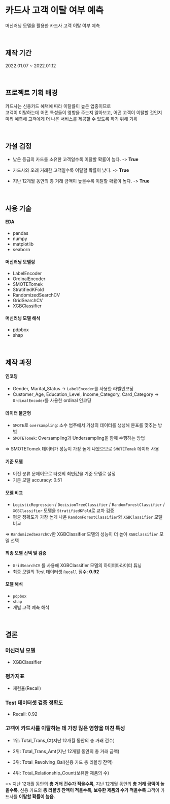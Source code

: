 # 카드사 고객 이탈 여부 예측 
머신러닝 모델을 활용한 카드사 고객 이탈 여부 예측

<br>

## 제작 기간
2022.01.07 ~ 2022.01.12

<br>

## 프로젝트 기획 배경 
카드사는 신용카드 혜택에 따라 이탈률이 높은 업종이므로 <br>
고객이 이탈하는데 어떤 특성들이 영향을 주는지 알아보고, 어떤 고객이 이탈할 것인지 미리 예측해 고객에게 더 나은 서비스를 제공할 수 있도록 하기 위해 기획

<br>

## 가설 검정 

- 낮은 등급의 카드를 소유한 고객일수록 이탈할 확률이 높다. -> **True**

- 카드사와 오래 거래한 고객일수록 이탈할 확률이 낮다. -> **True**

- 지난 12개월 동안의 총 거래 금액이 높을수록 이탈할 확률이 높다. -> **True**

<br>

## 사용 기술

#### EDA
- pandas
- numpy
- matplotlib
- seaborn

#### 머신러닝 모델링 
- LabelEncoder
- OrdinalEncoder
- SMOTETomek
- StratifiedKFold
- RandomizedSearchCV
- GridSearchCV
- XGBClassifier

#### 머신러닝 모델 해석
- pdpbox
- shap

<br>

## 제작 과정

#### 인코딩
- Gender, Marital_Status -> `LabelEncoder`를 사용한 라벨인코딩
- Customer_Age, Education_Level, Income_Category, Card_Category -> `OrdinalEncoder`를 사용한 ordinal 인코딩

#### 데이터 불균형
- `SMOTE`로 `oversampling`: 소수 범주에서 가상의 데이터를 생성해 분포를 맞추는 방법
- `SMOTETomek`: Oversampling과 Undersampling을 함께 수행하는 방법

=> SMOTETomek 데이터가 성능이 가장 높게 나왔으므로 `SMOTETomek` 데이터 사용


#### 기준 모델
- 이진 분류 문제이므로 타겟의 최빈값을 기준 모델로 설정
- 기준 모델 accuracy: 0.51

#### 모델 비교
- `LogisticRegression` / `DecisionTreeClassifier` / `RandomForestClassifier` / `XGBClassifier` 모델을 `StratifiedKFold`로 교차 검증
- 평균 정확도가 가장 높게 나온 `RandomForestClassifier`와 `XGBClassifier` 모델 비교 

=> `RandomizedSearchCV`한 XGBClassifier 모델의 성능이 더 높아 `XGBClassifier` 모델 선택

#### 최종 모델 선택 및 검증
- `GridSearchCV` 를 사용해 XGBClassifier 모델의 하이퍼파라미터 튜닝
- 최종 모델의 Test 데이터셋 `Recall` 점수: **0.92**

#### 모델 해석
- `pdpbox`
- `shap`
- 개별 고객 예측 해석

<br>

## 결론

### 머신러닝 모델
- XGBClassifier

### 평가지표 
- 재현율(Recall)

### Test 데이터셋 검증 정확도
- Recall: 0.92

### 고객이 카드사를 이탈하는 데 가장 많은 영향을 미친 특성

- 1위: Total_Trans_Ct(지난 12개월 동안의 총 거래 건수)

- 2위: Total_Trans_Amt(지난 12개월 동안의 총 거래 금액)

- 3위: Total_Revolving_Bal(신용 카드 총 리볼빙 잔액)

- 4위: Total_Relationship_Count(보유한 제품의 수)

=> 지난 12개월 동안의 **총 거래 건수가 적을수록**, 지난 12개월 동안의 **총 거래 금액이 높을수록**, 신용 카드의 **총 리볼빙 잔액이 적을수록**, **보유한 제품의 수가 적을수록** 고객이 카드사를 **이탈할 확률이 높음**.
